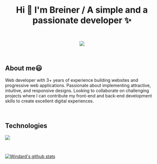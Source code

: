 <h1 align="center">Hi 👋  I'm Breiner / A simple and a passionate developer ✨ </h1> 
<br />

<p align="center">
  <a href="https://github.com/fairyland0926"><img src="https://readme-typing-svg.herokuapp.com/?lines=Web%20Full%20Stack-Developer;3%2B%20years%20of%20coding%20experience;Always%20learning%20new%20tech&font=Pacifico&center=true&width=650&height=120&color=58a6ff&vCenter=true&size=45%22"></a>
</p>
<br/>

<h2> About me😃 </h2>

<p align="left">
Web developer with 3+ years of experience building websites and progressive web applications. Passionate about implementing attractive, intuitive, and responsive designs. Looking to collaborate on challenging projects where I can contribute my front-end and back-end development skills to create excellent digital experiences.
</p>
<br>

<h2 > Technologies </h2>
<p align="left">
  <a href="https://skillicons.dev">
    <img src="https://skillicons.dev/icons?i=linux,aws,babel,js,ts,css,tailwind,html,nodejs,gatsby,jest,java,prisma,py,mysql,sqlite,firebase,git,github,docker,nestjs,postman,postgres,nginx,vscode,vite,redux,redis,bash,linux&perline=12" />
  </a>
</p>

<br/>

[![Windard's github stats](https://github-readme-stats.vercel.app/api?username=breinerDev-37285&show_icons=true)](https://github.com/windard)


<br>
